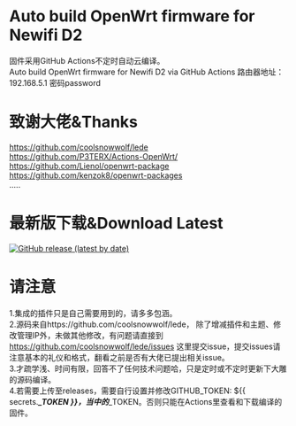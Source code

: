 # Auto build OpenWrt firmware for Newifi D2
固件采用GitHub Actions不定时自动云编译。  
Auto build OpenWrt firmware for Newifi D2 via GitHub Actions
路由器地址： 192.168.5.1 密码password
# 致谢大佬&Thanks

https://github.com/coolsnowwolf/lede  
https://github.com/P3TERX/Actions-OpenWrt/  
https://github.com/Lienol/openwrt-package  
https://github.com/kenzok8/openwrt-packages  
.....

# 最新版下载&Download Latest
[![GitHub release (latest by date)](https://img.shields.io/github/v/release/leopardciaw/D2?style=for-the-badge&label=Download)](https://github.com/leopardciaw/D2/releases/latest)

# 请注意
1.集成的插件只是自己需要用到的，请多多包涵。  
2.源码来自https://github.com/coolsnowwolf/lede， 除了增减插件和主题、修改管理IP外，未做其他修改，有问题请直接到 https://github.com/coolsnowwolf/lede/issues 这里提交issue，提交issues请注意基本的礼仪和格式，翻看之前是否有大佬已提出相关issue。  
3.才疏学浅、时间有限，回答不了任何技术问题哈，只是定时或不定时更新下大雕的源码编译。  
4.若需要上传至releases，需要自行设置并修改GITHUB_TOKEN: ${{ secrets.***_TOKEN }}，当中的***_TOKEN。否则只能在Actions里查看和下载编译的固件。  
